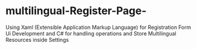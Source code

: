 # multilingual-Register-Page-
Using Xaml (Extensible Application Markup Language) for Registration Form Ui Development and C# for handling operations and Store Multilingual Resources inside Settings
